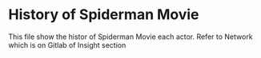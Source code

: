 # History of Spiderman Movie

This file show the histor of Spiderman Movie each actor.
Refer to Network which is on Gitlab of Insight section
